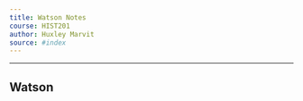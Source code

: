 ```yaml
---
title: Watson Notes
course: HIST201 
author: Huxley Marvit
source: #index
---
```


---


## Watson 


